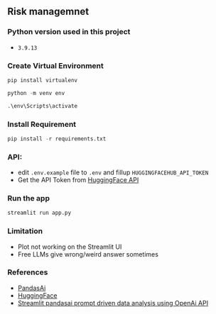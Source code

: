 ## Risk managemnet 

### Python version used in this project

- `3.9.13`

### Create Virtual Environment

```python
pip install virtualenv
```

```python
python -m venv env
```

```python
.\env\Scripts\activate
```

### Install Requirement

```python
pip install -r requirements.txt
```

### API:

- edit `.env.example` file to `.env` and fillup `HUGGINGFACEHUB_API_TOKEN`
- Get the API Token from [HuggingFace API](https://huggingface.co/settings/tokens)

### Run the app

```python
streamlit run app.py
```

### Limitation

- Plot not working on the Streamlit UI
- Free LLMs give wrong/weird answer sometimes

### References

- [PandasAi](https://github.com/gventuri/pandas-ai)
- [HuggingFace](https://huggingface.co/)
- [Streamlit pandasai prompt driven data analysis using OpenAi API](https://bugbytes.io/posts/streamlit-pandasai-prompt-driven-data-analysis/)
